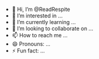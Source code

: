 - 👋 Hi, I’m @ReadRespite
- 👀 I’m interested in ...
- 🌱 I’m currently learning ...
- 💞️ I’m looking to collaborate on ...
- 📫 How to reach me ...
- 😄 Pronouns: ...
- ⚡ Fun fact: ...

<!---
ReadRespite/ReadRespite is a ✨ special ✨ repository because its `README.md` (this file) appears on your GitHub profile.
You can click the Preview link to take a look at your changes.
--->

